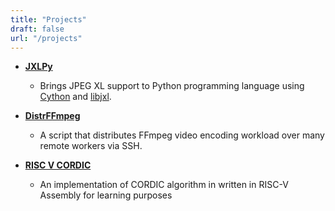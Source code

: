 ```yaml
---
title: "Projects"
draft: false
url: "/projects"
---
```


- **[JXLPy](https://github.com/olokelo/jxlpy)**

  - Brings JPEG XL support to Python programming language using [Cython](https://cython.org/) and [libjxl](https://github.com/libjxl/libjxl).


- **[DistrFFmpeg](https://github.com/olokelo/distrffmpeg)**

  - A script that distributes FFmpeg video encoding workload over many remote workers via SSH.


- **[RISC V CORDIC](https://github.com/olokelo/riscv-cordic)**

  - An implementation of CORDIC algorithm in written in RISC-V Assembly for learning purposes
